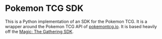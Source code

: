 # Pokemon TCG SDK

This is a Python implementation of an SDK for the Pokemon TCG. It is a wrapper around the Pokemon TCG API of [pokemontcg.io](http://pokemontcg.io/). It is based heavily off the [Magic: The Gathering SDK](http://github.com/MagicTheGathering/mtg-sdk-python).
